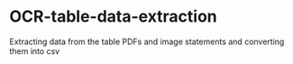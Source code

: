 # OCR-table-data-extraction
Extracting data from the table PDFs and image statements and converting them into csv
